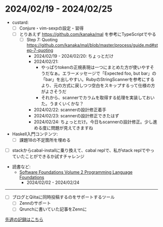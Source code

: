 # 2024/02/19 - 2024/02/25

- custard:
    - [ ] Conjure・vim-sexpの設定・習得
    - [ ] とりあえず <https://github.com/kanaka/mal> を参考にTypeScriptでやる
        - [ ] Step 7: Quoting <https://github.com/kanaka/mal/blob/master/process/guide.md#step-7-quoting>
            - 2024/02/19 - 2024/02/20: ちょっとだけ
            - 2024/02/21:
                - やっぱりtokenの正規表現は一つにまとめた方が使いやすそうだなぁ。エラーメッセージで「Expected foo, but bar」の「bar」を出しやすい。RubyのStringScannerを参考にするより、元の方式に戻しつつ空白をスキップするって仕様の方がよさそうだ
                - それから、scannerでカラムを取得する処理を実装しておいた。うまくいくかな？
            - 2024/02/22: scannerの設計修正着手
            - 2024/02/23: scannerの設計修正できたはず
            - 2024/02/24: ちょっとだけ。今日もscannerの設計修正。少し進める度に問題が見えてきますね
- Haskell入門コンテンツ:
    - [ ] 課題18の不足箇所を埋める
- [ ] stackからcabal-installに乗り換えて、cabal replで、私がstack replでやっていたことができるか試すチャレンジ
- 読書など:
    - [Software Foundations Volume 2 Programming Language Foundations](https://softwarefoundations.cis.upenn.edu/plf-current/index.html)
        - 2024/02/02 - 2024/02/24

------

- [ ] ブログとQiitaに同時投稿するのをサポートするツール
    - [ ] Zennのサポート
    - [ ] Qrunchに書いていた記事をZennに

[先週の記録はこちら](https://github.com/igrep/daily-commits/blob/d569068b23dd32aa4964d18bb898722c7ff16a83/yesterday.md)
